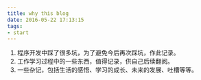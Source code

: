 ```yaml
---
title: why this blog 
date: 2016-05-22 17:13:15
tags: 
- start
---
```

1. 程序开发中踩了很多坑，为了避免今后再次踩坑，作此记录。
2. 工作学习过程中的一些东西，值得记录，供自己后续翻阅。
3. 一些杂记，包括生活的感悟、学习的成长、未来的发展、吐槽等等。
